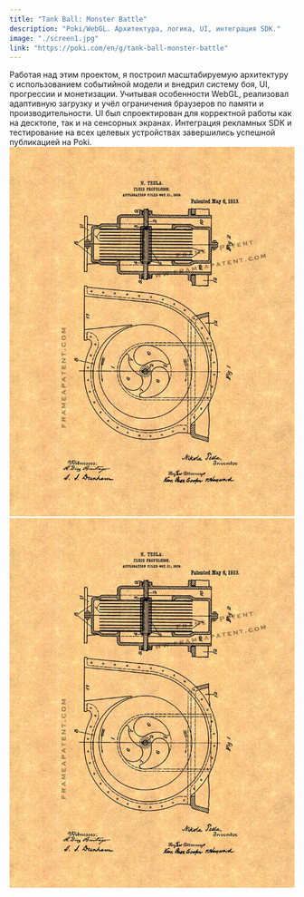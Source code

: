 ```yaml
---
title: "Tank Ball: Monster Battle"
description: "Poki/WebGL. Архитектура, логика, UI, интеграция SDK."
image: "./screen1.jpg"
link: "https://poki.com/en/g/tank-ball-monster-battle"
---
```


Работая над этим проектом, я построил масштабируемую архитектуру с использованием событийной модели и внедрил систему боя, UI, прогрессии и монетизации. Учитывая особенности WebGL, реализовал адаптивную загрузку и учёл ограничения браузеров по памяти и производительности. UI был спроектирован для корректной работы как на десктопе, так и на сенсорных экранах. Интеграция рекламных SDK и тестирование на всех целевых устройствах завершились успешной публикацией на Poki.
![Скриншот](./screen1.jpg)
![Скриншот](./screen2.jpg)
